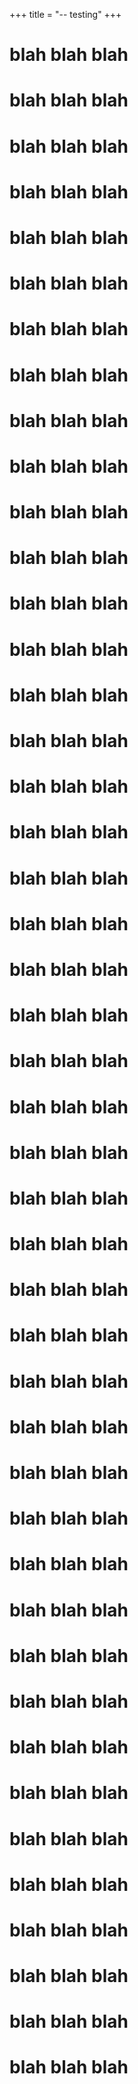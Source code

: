 +++
title = "-- testing"
+++

# blah blah blah

# blah blah blah

# blah blah blah

# blah blah blah

# blah blah blah

# blah blah blah

# blah blah blah

# blah blah blah

# blah blah blah

# blah blah blah

# blah blah blah

# blah blah blah

# blah blah blah

# blah blah blah

# blah blah blah

# blah blah blah

# blah blah blah

# blah blah blah

# blah blah blah

# blah blah blah

# blah blah blah

# blah blah blah

# blah blah blah

# blah blah blah

# blah blah blah

# blah blah blah

# blah blah blah

# blah blah blah

# blah blah blah

# blah blah blah

# blah blah blah

# blah blah blah

# blah blah blah

# blah blah blah

# blah blah blah

# blah blah blah

# blah blah blah

# blah blah blah

# blah blah blah

# blah blah blah

# blah blah blah

# blah blah blah

# blah blah blah

# blah blah blah

# blah blah blah

